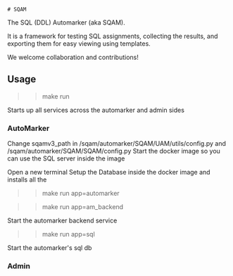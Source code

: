    # SQAM

The SQL (DDL) Automarker (aka SQAM).

It is a framework for testing SQL assignments,
collecting the results, and exporting them for easy viewing using
templates.

We welcome collaboration and contributions!

## Usage

> > make run

Starts up all services across the automarker and admin sides

### AutoMarker

Change sqamv3_path in /sqam/automarker/SQAM/UAM/utils/config.py and /sqam/automarker/SQAM/SQAM/config.py
Start the docker image so you can use the SQL server inside the image

Open a new terminal
Setup the Database inside the docker image and installs all the

> > make run app=automarker

> > make run app=am_backend

Start the automarker backend service

> > make run app=sql

Start the automarker's sql db

### Admin

